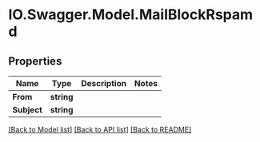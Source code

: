 # IO.Swagger.Model.MailBlockRspamd
## Properties

Name | Type | Description | Notes
------------ | ------------- | ------------- | -------------
**From** | **string** |  | 
**Subject** | **string** |  | 

[[Back to Model list]](../README.md#documentation-for-models) [[Back to API list]](../README.md#documentation-for-api-endpoints) [[Back to README]](../README.md)

